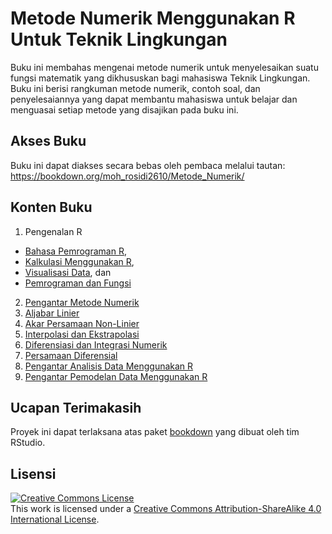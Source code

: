 # Metode Numerik Menggunakan R Untuk Teknik Lingkungan

Buku ini membahas mengenai metode numerik untuk menyelesaikan suatu fungsi matematik yang dikhususkan bagi mahasiswa Teknik Lingkungan. Buku ini berisi rangkuman metode numerik, contoh soal, dan penyelesaiannya yang dapat membantu mahasiswa untuk belajar dan menguasai setiap metode yang disajikan pada buku ini.

## Akses Buku

Buku ini dapat diakses secara bebas oleh pembaca melalui tautan: <https://bookdown.org/moh_rosidi2610/Metode_Numerik/>

## Konten Buku

1. Pengenalan R 

  * [Bahasa Pemrograman R](https://bookdown.org/moh_rosidi2610/Metode_Numerik/intro.html), 
  * [Kalkulasi Menggunakan R](https://bookdown.org/moh_rosidi2610/Metode_Numerik/calculation.html), 
  * [Visualisasi Data](https://bookdown.org/moh_rosidi2610/Metode_Numerik/dataviz.html), dan 
  * [Pemrograman dan Fungsi](https://bookdown.org/moh_rosidi2610/Metode_Numerik/programmingandfunction.html)

2. [Pengantar Metode Numerik](https://bookdown.org/moh_rosidi2610/Metode_Numerik/numericmethod.html)
3. [Aljabar Linier](https://bookdown.org/moh_rosidi2610/Metode_Numerik/linearaljabar.html)
4. [Akar Persamaan Non-Linier](https://bookdown.org/moh_rosidi2610/Metode_Numerik/rootfinding.html)
5. [Interpolasi dan Ekstrapolasi](https://bookdown.org/moh_rosidi2610/Metode_Numerik/interpolation.html)
6. [Diferensiasi dan Integrasi Numerik](https://bookdown.org/moh_rosidi2610/Metode_Numerik/diffinteg.html)
7. [Persamaan Diferensial](https://bookdown.org/moh_rosidi2610/Metode_Numerik/diffeq.html)
8. [Pengantar Analisis Data Menggunakan R](https://bookdown.org/moh_rosidi2610/Metode_Numerik/dataanalysis.html)
9. [Pengantar Pemodelan Data Menggunakan R](https://bookdown.org/moh_rosidi2610/Metode_Numerik/datamod.html)

## Ucapan Terimakasih

Proyek ini dapat terlaksana atas paket [bookdown](https://bookdown.org/) yang dibuat oleh tim RStudio.

## Lisensi

<a rel="license" href="http://creativecommons.org/licenses/by-sa/4.0/"><img alt="Creative Commons License" style="border-width:0" src="https://i.creativecommons.org/l/by-sa/4.0/88x31.png" /></a><br />This
work is licensed under a
<a rel="license" href="http://creativecommons.org/licenses/by-sa/4.0/">Creative
Commons Attribution-ShareAlike 4.0 International License</a>.

